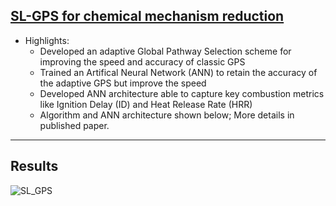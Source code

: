 ## [SL-GPS for chemical mechanism reduction](https://openengg1.github.io/SL_GPS)

* Highlights:
  * Developed an adaptive Global Pathway Selection scheme for improving the speed and accuracy of classic GPS
  * Trained an Artifical Neural Network (ANN) to retain the accuracy of the adaptive GPS but improve the speed
  * Developed ANN architecture able to capture key combustion metrics like Ignition Delay (ID) and Heat Release Rate (HRR)
  * Algorithm and ANN architecture shown below; More details in published paper.


---
## Results 

![SL_GPS](CNF1.png)

